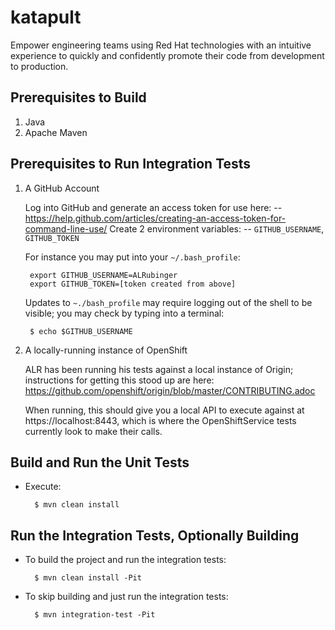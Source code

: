 # katapult
Empower engineering teams using Red Hat technologies with an intuitive experience to quickly and confidently promote their code from development to production.

Prerequisites to Build
----------------------
1. Java
2. Apache Maven

Prerequisites to Run Integration Tests
--------------------------------------
1. A GitHub Account

    Log into GitHub and generate an access token for use here:
    -- https://help.github.com/articles/creating-an-access-token-for-command-line-use/
    Create 2 environment variables:
    -- `GITHUB_USERNAME`, `GITHUB_TOKEN`

    For instance you may put into your `~/.bash_profile`:

        export GITHUB_USERNAME=ALRubinger
        export GITHUB_TOKEN=[token created from above]
    
    Updates to `~./bash_profile` may require logging out of the shell to be visible; you may check by typing into a terminal:

        $ echo $GITHUB_USERNAME
    
2. A locally-running instance of OpenShift 

    ALR has been running his tests against a local instance of Origin; instructions for getting this stood up are here:
        https://github.com/openshift/origin/blob/master/CONTRIBUTING.adoc

    When running, this should give you a local API to execute against at https://localhost:8443, which is where the OpenShiftService tests currently look to make their calls.

Build and Run the Unit Tests
----------------------------

* Execute:

        $ mvn clean install
        
Run the Integration Tests, Optionally Building
----------------------------------------------

* To build the project and run the integration tests:
 
        $ mvn clean install -Pit


* To skip building and just run the integration tests:

        $ mvn integration-test -Pit
        